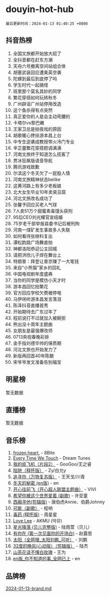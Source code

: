 # douyin-hot-hub

`最后更新时间：2024-01-13 01:40:25 +0800`

## 抖音热榜

1. 全国文旅都开始放大招了
1. 全抖音都在赶东方潮
1. 天舟六号撤离空间站组合体
1. 胡塞武装回应遭美英空袭
1. 陀螺到最后到底停了吗
1. 学生时代一起搞怪
1. 班里那个莫名其妙的同学
1. 繁花穿搭如何玩转秋冬
1. 广州辟谣广州站停用改造
1. 这个鱼杀得有点突然
1. 真正爱你的人是会主动弯腰的
1. 卡塔尔vs黎巴嫩
1. 王家卫总是拍夜戏的原因
1. 胡歌暖心搀扶游本昌上台
1. 中专生逆袭成教授带火冷门专业
1. 辛芷蕾繁花穿搭腔调满满
1. 河南文旅终于知道怎么揽客了
1. 贾冰狂飙版语音导航
1. 腾讯游戏致歉
1. 尔滨这个冬天欠了一屁股人情
1. 河南文旅精神状态belike
1. 这黄河路上有多少老板娘
1. 北大女生毕业10年卖臭豆腐
1. 河北文旅改名成功了
1. 张馨予回应买老人气球
1. 7人卖51万个甜蜜素毒馒头获刑
1. 95后CEO刘光耀官宣结婚
1. 75岁老干部举报县委书记后被刑拘
1. 河南一煤矿发生事故多人失联
1. 如何看待张继科复出
1. 谭松韵跳广场舞直拍
1. 神都洛阳恭迎公主回城
1. 请把洪欣儿子焊在舞台上
1. 特朗普：拜登让普京赚了一大笔钱
1. 来自“小熊猫”家乡的回礼
1. 中国电视剧年度盛典
1. 当你的同学是模仿小天才时
1. 游本昌回忆拍繁花
1. 官方回应学校欠费被停电
1. 马伊琍听游本昌发言落泪
1. 陈泽抖音直播首秀
1. 开始期待去广东过年了
1. 程前说打不过就加入被婉拒
1. 熊出没十周年主题曲
1. 女朋友是最强爆改师
1. 0713央视春晚彩排
1. 金手指刘德华帅的保质期
1. 河北文旅也开始发力了
1. 新版再回首40年陈酿
1. 宋爷爷发文准备告别福宝

## 明星榜

暂无数据

## 直播榜

暂无数据

## 音乐榜

1. [frozen heart.](https://sf3-cdn-tos.douyinstatic.com/obj/tos-cn-ve-2774/oIIWJfyjIACZA9zQMtnJ6hQQhFC4vhCupoRBsO) - 8Bite
1. [Every Time We Touch](https://sf86-cdn-tos.douyinstatic.com/obj/tos-cn-ve-2774/ogN6lUKQeBBfEVhIOMikG1CcJjugxk1tztZyhP) - Dream Tunes
1. [我的纸飞机（片段2）](https://sf3-cdn-tos.douyinstatic.com/obj/tos-cn-ve-2774/oM2ZrKcg2CD5AeRB2gkeXOFB1IxAGJdZPazYHf) - GooGoo/王之睿
1. [陷阱（释怀版）](https://sf86-cdn-tos.douyinstatic.com/obj/tos-cn-ve-2774/oE8C21LeZrzKLDFfQYgMzx4GAIHageG5IzayY7) - Zy/白允y
1. [追寻你（万物复苏版）](https://sf86-cdn-tos.douyinstatic.com/obj/tos-cn-ve-2774/oYeAZJsbjIDit9APmBg8u6uDUQnHmoCf3gbo74) - 王天戈/川青
1. [冬天的秘密 (en版)](https://sf6-cdn-tos.douyinstatic.com/obj/tos-cn-ve-2774/okIuMHDdzyf3FjGK4Lphe1vfHcQaPIHAg0Z4CR) - en
1. [开心往前飞（开心超人联盟主题曲）](https://sf3-cdn-tos.douyinstatic.com/obj/tos-cn-ve-2774/9d8fb7c82cf1421fb93a9fe925275e0a) - VIVI
1. [希望你被这个世界爱着 (副歌)](https://sf86-cdn-tos.douyinstatic.com/obj/tos-cn-ve-2774/oUHCmWQfZlE3QQBKBeD8rCFLpJzPgCpImhsxMt) - 许亚童
1. [西厢寻他(剪辑版)](https://sf86-cdn-tos.douyinstatic.com/obj/tos-cn-ve-2774/oUsAVfAQKlRNxEv5qxvIB8o5qmIWUcXbzJKJhw) - 唐伯虎Annie、伯爵Johnny
1. [可能（副歌）](https://sf3-cdn-tos.douyinstatic.com/obj/tos-cn-ve-2774/cde1731888894259b333569393c2fb51) - 程响
1. [毒药 (释怀版)](https://sf86-cdn-tos.douyinstatic.com/obj/tos-cn-ve-2774/oYILMEAzspdZBIzy4frJNB8ZHPHWAhiwowd4Ad) - 周星星
1. [Love Lee](https://sf6-cdn-tos.douyinstatic.com/obj/tos-cn-ve-2774/o05GbkJGbCBTdDnMtB0fwOYgkeZp23vrWQDQBS) - AKMU (악뮤)
1. [星光降落 (贝儿完整版)](https://sf86-cdn-tos.douyinstatic.com/obj/tos-cn-ve-2774/okwB9hAwyAtsFFkFBzAX1hOOfQuIoMNs0W2Mwr) - 陆雨萱（贝儿）
1. [有你在 (第一次见面你的开场白)](https://sf6-cdn-tos.douyinstatic.com/obj/tos-cn-ve-2774/oAthrQ3ClJBfI57uBoFEgNDYtNCZ0TSYQQfxQ0) - 赵露思
1. [太阳（全网搜_太阳刘鹏_可听）](https://sf86-cdn-tos.douyinstatic.com/obj/tos-cn-ve-2774/ogWbyIQnlBFImVbeDocRdCIYtBHlbJXgfZMvgz) - 刘鹏
1. [32度的晚风(心动版）（剪辑版）](https://sf86-cdn-tos.douyinstatic.com/obj/tos-cn-ve-2774/owNyabsyWdzUulxhoJfK8IBXgp0UMQAHpvGh2B) - 陆杰
1. [山茶花读不懂白玫瑰](https://sf3-cdn-tos.douyinstatic.com/obj/tos-cn-ve-2774/osfn8B7DktrRHEPJgPCfDbw7QDQEkwC16BxZg9) - 王为
1. [en版_你不知道的事_全网已上](https://sf6-cdn-tos.douyinstatic.com/obj/tos-cn-ve-2774/o4QbYLDezHUtFyDKdF9XfmPhIewaqEQAggj6Cb) - en

## 品牌榜

[2024-01-13-brand.md](2024-01-13-brand.md)
